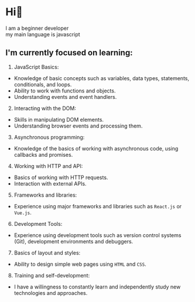 # Hi👋

I am a beginner developer  
my main language is javascript

## I'm currently focused on learning:
1. JavaScript Basics:

  - Knowledge of basic concepts such as variables, data types, statements, conditionals, and loops.
  - Ability to work with functions and objects.
  - Understanding events and event handlers.

2. Interacting with the DOM:

  - Skills in manipulating DOM elements.
  - Understanding browser events and processing them.

3. Asynchronous programming:

  - Knowledge of the basics of working with asynchronous code, using callbacks and promises.

4. Working with HTTP and API:

  - Basics of working with HTTP requests.
  - Interaction with external APIs.

5. Frameworks and libraries:

  - Experience using major frameworks and libraries such as `React.js` or `Vue.js`.

6. Development Tools:

  - Experience using development tools such as version control systems (Git), development environments and debuggers.

7. Basics of layout and styles:

  - Ability to design simple web pages using `HTML` and `CSS`.

8. Training and self-development:

  - I have a willingness to constantly learn and independently study new technologies and approaches.

